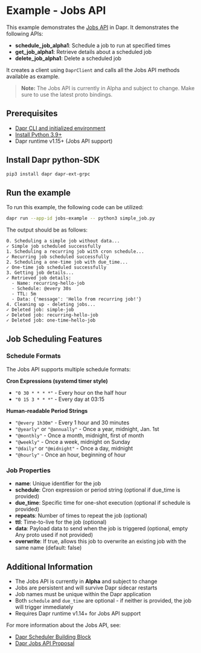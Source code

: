 # Example - Jobs API

This example demonstrates the [Jobs API](https://docs.dapr.io/developing-applications/building-blocks/scheduler/) in Dapr.
It demonstrates the following APIs:
- **schedule_job_alpha1**: Schedule a job to run at specified times
- **get_job_alpha1**: Retrieve details about a scheduled job
- **delete_job_alpha1**: Delete a scheduled job

It creates a client using `DaprClient` and calls all the Jobs API methods available as example.

> **Note:** The Jobs API is currently in Alpha and subject to change. Make sure to use the latest proto bindings.

## Prerequisites

- [Dapr CLI and initialized environment](https://docs.dapr.io/getting-started)
- [Install Python 3.9+](https://www.python.org/downloads/)
- Dapr runtime v1.15+ (Jobs API support)

## Install Dapr python-SDK

<!-- Our CI/CD pipeline automatically installs the correct version, so we can skip this step in the automation -->

```bash
pip3 install dapr dapr-ext-grpc
```

## Run the example

To run this example, the following code can be utilized:

<!-- STEP
name: Run jobs example
expected_stdout_lines:
  - "== APP == 0. Scheduling a simple job without data..."
  - "== APP == ✓ Simple job scheduled successfully"
  - "== APP == 1. Scheduling a recurring job with cron schedule..."
  - "== APP == ✓ Recurring job scheduled successfully"
  - "== APP == 2. Scheduling a one-time job with due_time..."
  - "== APP == ✓ One-time job scheduled successfully"
  - "== APP == 3. Getting job details..."
  - "== APP == ✓ Retrieved job details:"
  - "== APP == 4. Cleaning up - deleting jobs..."
  - "== APP == ✓ Deleted job: simple-job"
  - "== APP == ✓ Deleted job: recurring-hello-job"
  - "== APP == ✓ Deleted job: one-time-hello-job"
timeout_seconds: 10
-->

```bash
dapr run --app-id jobs-example -- python3 simple_job.py
```

<!-- END_STEP -->

The output should be as follows:

```
0. Scheduling a simple job without data...
✓ Simple job scheduled successfully
1. Scheduling a recurring job with cron schedule...
✓ Recurring job scheduled successfully
2. Scheduling a one-time job with due_time...
✓ One-time job scheduled successfully
3. Getting job details...
✓ Retrieved job details:
  - Name: recurring-hello-job
  - Schedule: @every 30s
  - TTL: 5m
  - Data: {'message': 'Hello from recurring job!'}
4. Cleaning up - deleting jobs...
✓ Deleted job: simple-job
✓ Deleted job: recurring-hello-job
✓ Deleted job: one-time-hello-job
```

## Job Scheduling Features

### Schedule Formats

The Jobs API supports multiple schedule formats:

**Cron Expressions (systemd timer style)**
- `"0 30 * * * *"` - Every hour on the half hour
- `"0 15 3 * * *"` - Every day at 03:15

**Human-readable Period Strings**
- `"@every 1h30m"` - Every 1 hour and 30 minutes
- `"@yearly"` or `"@annually"` - Once a year, midnight, Jan. 1st
- `"@monthly"` - Once a month, midnight, first of month
- `"@weekly"` - Once a week, midnight on Sunday
- `"@daily"` or `"@midnight"` - Once a day, midnight
- `"@hourly"` - Once an hour, beginning of hour

### Job Properties

- **name**: Unique identifier for the job
- **schedule**: Cron expression or period string (optional if due_time is provided)
- **due_time**: Specific time for one-shot execution (optional if schedule is provided)
- **repeats**: Number of times to repeat the job (optional)
- **ttl**: Time-to-live for the job (optional)
- **data**: Payload data to send when the job is triggered (optional, empty Any proto used if not provided)
- **overwrite**: If true, allows this job to overwrite an existing job with the same name (default: false)


## Additional Information

- The Jobs API is currently in **Alpha** and subject to change
- Jobs are persistent and will survive Dapr sidecar restarts
- Job names must be unique within the Dapr application
- Both `schedule` and `due_time` are optional - if neither is provided, the job will trigger immediately
- Requires Dapr runtime v1.14+ for Jobs API support

For more information about the Jobs API, see:
- [Dapr Scheduler Building Block](https://docs.dapr.io/developing-applications/building-blocks/scheduler/)
- [Dapr Jobs API Proposal](https://github.com/dapr/proposals/blob/main/0012-BIRS-distributed-scheduler.md)
